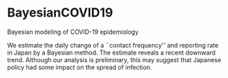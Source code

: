 # BayesianCOVID19
Bayesian modeling of COVID-19 epidemiology 

We estimate the daily change of a ``contact frequency'' and reporting rate in Japan by a Bayesian method.
The estimate reveals a recent downward trend.
Although our analysis is preliminary, this may suggest that Japanese policy had some impact on the spread of infection.
